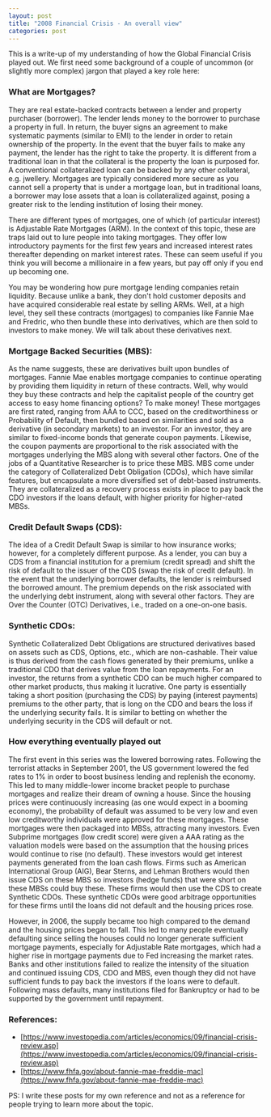 ```yaml
---
layout: post
title: "2008 Financial Crisis - An overall view"
categories: post
---
```


This is a write-up of my understanding of how the Global Financial Crisis played out. We first need some background of a couple of uncommon (or slightly more complex) jargon that played a key role here:

### What are Mortgages?

They are real estate-backed contracts between a lender and property purchaser (borrower). The lender lends money to the borrower to purchase a property in full. In return, the buyer signs an agreement to make systematic payments (similar to EMI) to the lender in order to retain ownership of the property. In the event that the buyer fails to make any payment, the lender has the right to take the property. It is different from a traditional loan in that the collateral is the property the loan is purposed for. A conventional collateralized loan can be backed by any other collateral, e.g. jwellery. Mortgages are typically considered more secure as you cannot sell a property that is under a mortgage loan, but in traditional loans, a borrower may lose assets that a loan is collateralized against, posing a greater risk to the lending institution of losing their money.

There are different types of mortgages, one of which (of particular interest) is Adjustable Rate Mortgages (ARM). In the context of this topic, these are traps laid out to lure people into taking mortgages. They offer low introductory payments for the first few years and increased interest rates thereafter depending on market interest rates. These can seem useful if you think you will become a millionaire in a few years, but pay off only if you end up becoming one.

You may be wondering how pure mortgage lending companies retain liquidity. Because unlike a bank, they don't hold customer deposits and have acquired considerable real estate by selling ARMs. Well, at a high level, they sell these contracts (mortgages) to companies like Fannie Mae and Fredric, who then bundle these into derivatives, which are then sold to investors to make money. We will talk about these derivatives next.

### Mortgage Backed Securities (MBS):

As the name suggests, these are derivatives built upon bundles of mortgages. Fannie Mae enables mortgage companies to continue operating by providing them liquidity in return of these contracts. Well, why would they buy these contracts and help the capitalist people of the country get access to easy home financing options? To make money! These mortgages are first rated, ranging from AAA to CCC, based on the creditworthiness or Probability of Default, then bundled based on similarities and sold as a derivative (in secondary markets) to an investor. For an investor, they are similar to fixed-income bonds that generate coupon payments. Likewise, the coupon payments are proportional to the risk associated with the mortgages underlying the MBS along with several other factors. One of the jobs of a Quantitative Researcher is to price these MBS. MBS come under the category of Collateralized Debt Obligation (CDOs), which have similar features, but encapsulate a more diversified set of debt-based instruments. They are collateralized as a recovery process exists in place to pay back the CDO investors if the loans default, with higher priority for higher-rated MBSs.
<!-- Through these, the mortgage companies shift the risk of default to the institution purchasing the mortgages to issue the securities.  -->

### Credit Default Swaps (CDS):

The idea of a Credit Default Swap is similar to how insurance works; however, for a completely different purpose. As a lender, you can buy a CDS from a financial institution for a premium (credit spread) and shift the risk of default to the issuer of the CDS (swap the risk of credit default). In the event that the underlying borrower defaults, the lender is reimbursed the borrowed amount. The premium depends on the risk associated with the underlying debt instrument, along with several other factors. They are Over the Counter (OTC) Derivatives, i.e., traded on a one-on-one basis.

### Synthetic CDOs:

Synthetic Collateralized Debt Obligations are structured derivatives based on assets such as CDS, Options, etc., which are non-cashable. Their value is thus derived from the cash flows generated by their premiums, unlike a traditional CDO that derives value from the loan repayments. For an investor, the returns from a synthetic CDO can be much higher compared to other market products, thus making it lucrative. One party is essentially taking a short position (purchasing the CDS) by paying (interest payments) premiums to the other party, that is long on the CDO and bears the loss if the underlying security fails. It is similar to betting on whether the underlying security in the CDS will default or not.

### How everything eventually played out

The first event in this series was the lowered borrowing rates. Following the terrorist attacks in September 2001, the US government lowered the fed rates to 1% in order to boost business lending and replenish the economy. This led to many middle-lower income bracket people to purchase mortgages and realize their dream of owning a house. Since the housing prices were continuously increasing (as one would expect in a booming economy), the probability of default was assumed to be very low and even low creditworthy individuals were approved for these mortgages. These mortgages were then packaged into MBSs, attracting many investors. Even Subprime mortgages (low credit score) were given a AAA rating as the valuation models were based on the assumption that the housing prices would continue to rise (no default). These investors would get interest payments generated from the loan cash flows. Firms such as American International Group (AIG), Bear Sterns, and Lehman Brothers would then issue CDS on these MBS so investors (hedge funds) that were short on these MBSs could buy these. These firms would then use the CDS to create Synthetic CDOs. These synthetic CDOs were good arbitrage opportunities for these firms until the loans did not default and the housing prices rose. 

However, in 2006, the supply became too high compared to the demand and the housing prices began to fall. This led to many people eventually defaulting since selling the houses could no longer generate sufficient mortgage payments, especially for Adjustable Rate mortgages, which had a higher rise in mortgage payments due to Fed increasing the market rates. Banks and other institutions failed to realize the intensity of the situation and continued issuing CDS, CDO and MBS, even though they did not have sufficient funds to pay back the investors if the loans were to default. Following mass defaults, many institutions filed for Bankruptcy or had to be supported by the government until repayment.



### References:
* [https://www.investopedia.com/articles/economics/09/financial-crisis-review.asp](https://www.investopedia.com/articles/economics/09/financial-crisis-review.asp)
* [https://www.fhfa.gov/about-fannie-mae-freddie-mac](https://www.fhfa.gov/about-fannie-mae-freddie-mac)

PS: I write these posts for my own reference and not as a reference for people trying to learn more about the topic. 